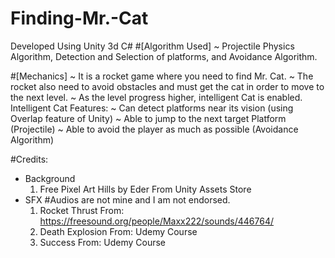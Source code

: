 # Finding-Mr.-Cat

Developed Using Unity 3d C#
#[Algorithm Used]
 ~ Projectile Physics Algorithm, Detection and Selection of platforms, and Avoidance Algorithm.
 
#[Mechanics]
 ~ It is a rocket game where you need to find Mr. Cat.
 ~ The rocket also need to avoid obstacles and must get the cat in order to move to the next level.
 ~ As the level progress higher, intelligent Cat is enabled.
 Intelligent Cat Features:
 ~ Can detect platforms near its vision (using Overlap feature of Unity)
 ~ Able to jump to the next target Platform (Projectile)
 ~ Able to avoid the player as much as possible (Avoidance Algorithm)
 
 
 #Credits:
  - Background 
      1. Free Pixel Art Hills by Eder From Unity Assets Store
  - SFX
    #Audios are not mine and I am not endorsed.
      1. Rocket Thrust From: https://freesound.org/people/Maxx222/sounds/446764/
      2. Death Explosion From: Udemy Course
      3. Success From: Udemy Course
